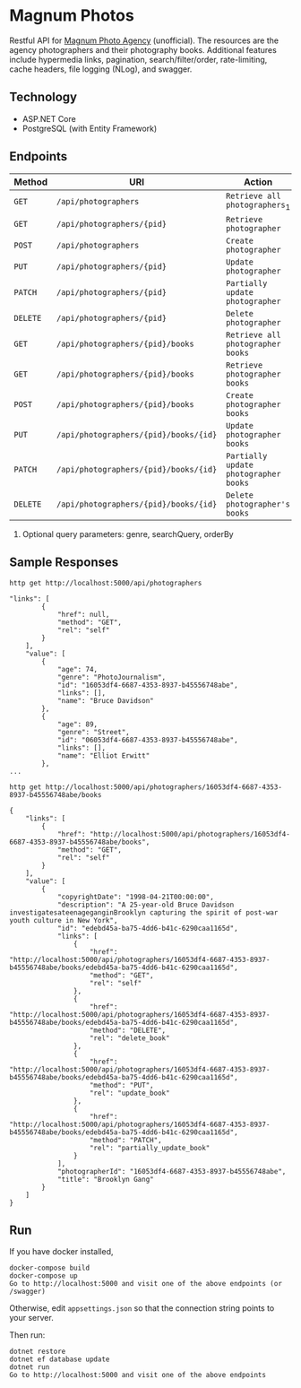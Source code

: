 # Magnum Photos

Restful API for [Magnum Photo Agency](https://www.magnumphotos.com/)
(unofficial). The resources are the agency photographers and their photography
books. Additional features include hypermedia links, pagination,
search/filter/order, rate-limiting, cache headers, file logging (NLog), and
swagger. 

Technology
----------
* ASP.NET Core
* PostgreSQL (with Entity Framework)

Endpoints
---------

| Method     | URI                                   | Action                                      |
|------------|---------------------------------------|---------------------------------------------|
| `GET`      | `/api/photographers`                       | `Retrieve all photographers`<sub>1</sub>         |
| `GET`      | `/api/photographers/{pid}`                 | `Retrieve photographer`                          |
| `POST`     | `/api/photographers`                       | `Create photographer`                            |
| `PUT`      | `/api/photographers/{pid}`                 | `Update photographer`                            |
| `PATCH`    | `/api/photographers/{pid}`                 | `Partially update photographer`                  |
| `DELETE`   | `/api/photographers/{pid}`                 | `Delete photographer`                            |
| `GET`      | `/api/photographers/{pid}/books`       | `Retrieve all photographer books`|
| `GET`      | `/api/photographers/{pid}/books`       | `Retrieve photographer books`                 |
| `POST`     | `/api/photographers/{pid}/books`       | `Create photographer books`                   |
| `PUT`      | `/api/photographers/{pid}/books/{id}`  | `Update photographer books`                   |
| `PATCH`    | `/api/photographers/{pid}/books/{id}`  | `Partially update photographer books`         |
| `DELETE`   | `/api/photographers/{pid}/books/{id}`  | `Delete photographer's books`                 |

1. Optional query parameters: genre, searchQuery, orderBy

Sample Responses
---------------

`http get http://localhost:5000/api/photographers`

```
"links": [
        {
            "href": null, 
            "method": "GET", 
            "rel": "self"
        }
    ], 
    "value": [
        {
            "age": 74, 
            "genre": "PhotoJournalism", 
            "id": "16053df4-6687-4353-8937-b45556748abe", 
            "links": [], 
            "name": "Bruce Davidson"
        }, 
        {
            "age": 89, 
            "genre": "Street", 
            "id": "06053df4-6687-4353-8937-b45556748abe", 
            "links": [], 
            "name": "Elliot Erwitt"
        }, 
...
```

`http get http://localhost:5000/api/photographers/16053df4-6687-4353-8937-b45556748abe/books`
```
{
    "links": [
        {
            "href": "http://localhost:5000/api/photographers/16053df4-6687-4353-8937-b45556748abe/books", 
            "method": "GET", 
            "rel": "self"
        }
    ], 
    "value": [
        {
            "copyrightDate": "1998-04-21T00:00:00", 
            "description": "A 25-year-old Bruce Davidson investigatesateenageganginBrooklyn capturing the spirit of post-war youth culture in New York", 
            "id": "edebd45a-ba75-4dd6-b41c-6290caa1165d", 
            "links": [
                {
                    "href": "http://localhost:5000/api/photographers/16053df4-6687-4353-8937-b45556748abe/books/edebd45a-ba75-4dd6-b41c-6290caa1165d", 
                    "method": "GET", 
                    "rel": "self"
                }, 
                {
                    "href": "http://localhost:5000/api/photographers/16053df4-6687-4353-8937-b45556748abe/books/edebd45a-ba75-4dd6-b41c-6290caa1165d", 
                    "method": "DELETE", 
                    "rel": "delete_book"
                }, 
                {
                    "href": "http://localhost:5000/api/photographers/16053df4-6687-4353-8937-b45556748abe/books/edebd45a-ba75-4dd6-b41c-6290caa1165d", 
                    "method": "PUT", 
                    "rel": "update_book"
                }, 
                {
                    "href": "http://localhost:5000/api/photographers/16053df4-6687-4353-8937-b45556748abe/books/edebd45a-ba75-4dd6-b41c-6290caa1165d", 
                    "method": "PATCH", 
                    "rel": "partially_update_book"
                }
            ], 
            "photographerId": "16053df4-6687-4353-8937-b45556748abe", 
            "title": "Brooklyn Gang"
        }
    ]
}
```
Run
---
If you have docker installed,
```
docker-compose build
docker-compose up
Go to http://localhost:5000 and visit one of the above endpoints (or /swagger)
```
Otherwise, edit `appsettings.json` so that the connection string points to your server.

Then run:
```
dotnet restore
dotnet ef database update
dotnet run
Go to http://localhost:5000 and visit one of the above endpoints
```
